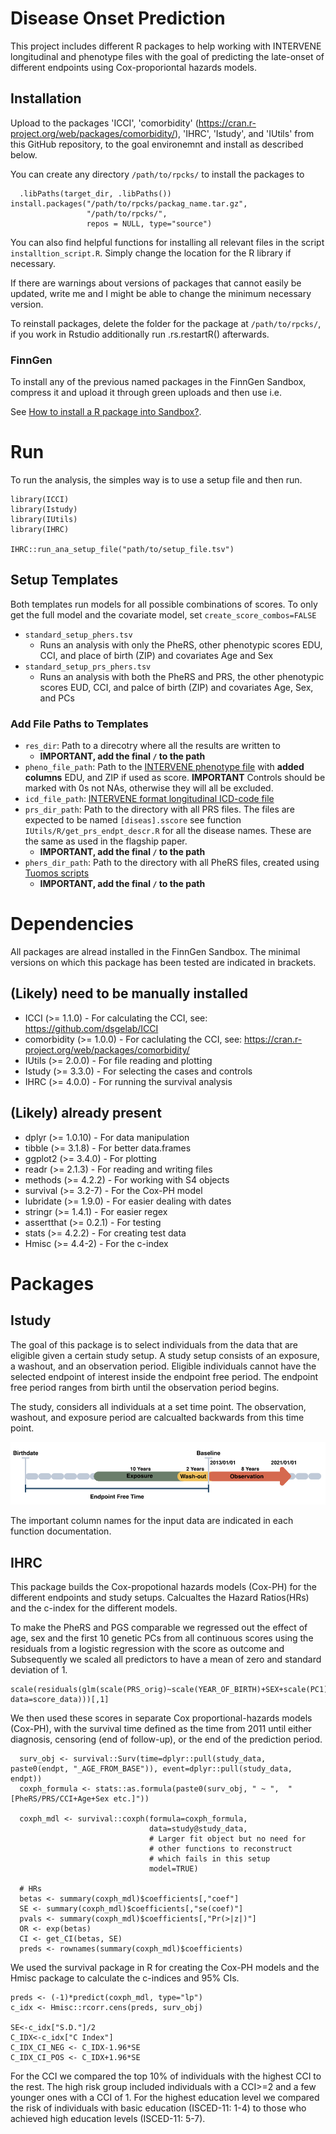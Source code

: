 # Disease Onset Prediction

<!-- badges: start -->
<!-- badges: end -->

This project includes different R packages to help working with INTERVENE longitudinal and phenotype files with the goal of predicting the late-onset of different endpoints using Cox-proporiontal hazards models.

## Installation

Upload to the packages 'ICCI', 'comorbidity' (https://cran.r-project.org/web/packages/comorbidity/), 'IHRC', 'Istudy', and 'IUtils' from this GitHub repository, to the goal environemnt and install as described below.

You can create any directory `/path/to/rpcks/` to install the packages to 

```{r example}
  .libPaths(target_dir, .libPaths())
install.packages("/path/to/rpcks/packag_name.tar.gz",
                 "/path/to/rpcks/",
                 repos = NULL, type="source")
```

You can also find helpful functions for installing all relevant files in the script `installtion_script.R`. Simply change the location for the R library if necessary.

If there are warnings about versions of packages that cannot easily be updated, write me and I might be able to change the minimum necessary version. 

To reinstall packages, delete the folder for the package at `/path/to/rpcks/`, if you work in Rstudio additionally run .rs.restartR() afterwards.

### FinnGen
To install any of the previous named packages in the FinnGen Sandbox, compress it and upload it through green uploads and then use i.e.

See [How to install a R package into Sandbox?](https://finngen.gitbook.io/finngen-analyst-handbook/working-in-the-sandbox/quirks-and-features/how-to-upload-to-your-own-ivm-via-finngen-green/my-r-package-doesnt-exist-in-finngen-sandbox-r-rstudio.-how-can-i-get-a-new-r-package-to-finngen).

# Run

To run the analysis, the simples way is to use a setup file and then run.

```{r example}
library(ICCI)
library(Istudy)
library(IUtils)
library(IHRC)

IHRC::run_ana_setup_file("path/to/setup_file.tsv")
```

## Setup Templates

Both templates run models for all possible combinations of scores. To only get the full model and the covariate model, set `create_score_combos=FALSE`
- `standard_setup_phers.tsv`
  - Runs an analysis with only the PheRS, other phenotypic scores EDU, CCI, and place of birth (ZIP) and covariates Age and Sex
- `standard_setup_prs_phers.tsv`
  - Runs an analysis with both the PheRS and PRS, the other phenotypic scores EUD, CCI, and palce of birth (ZIP) and covariates Age, Sex, and PCs

### Add File Paths to Templates
- `res_dir`: Path to a direcotry where all the results are written to
  - **IMPORTANT, add the final `/` to the path**
- `pheno_file_path`: Path to the [INTERVENE phenotype file](https://docs.google.com/document/d/1GbZszpPeyf-hyb0V_YDx828YbM7woh8OBJhvzkEwo2g/edit) with **added columns** EDU, and ZIP if used as score. **IMPORTANT** Controls should be marked with 0s not NAs, otherwise they will all be excluded.
- `icd_file_path`: [INTERVENE format longitudinal ICD-code file](https://docs.google.com/document/d/1E2Jc72CmMItEchgQaCvfA4MhZUkQYjALwTu3dCl7qd8/edit) 
- `prs_dir_path`: Path to the directory with all PRS files. The files are expected to be named `[diseas].sscore` see function `IUtils/R/get_prs_endpt_descr.R` for all the disease names. These are the same as used in the flagship paper.
  - **IMPORTANT, add the final `/` to the path**
- `phers_dir_path`: Path to the directory with all PheRS files, created using [Tuomos scripts](https://github.com/intervene-EU-H2020/INTERVENE_PheRS)
  - **IMPORTANT, add the final `/` to the path**

# Dependencies

 All packages are alread installed in the FinnGen Sandbox. The minimal versions on which this package has been tested are indicated in brackets. 

 ## (Likely) need to be manually installed
- ICCI (>= 1.1.0) - For calculating the CCI, see: https://github.com/dsgelab/ICCI
- comorbidity (>= 1.0.0) - For caclulating the CCI, see: https://cran.r-project.org/web/packages/comorbidity/
- IUtils (>= 2.0.0) - For file reading and plotting
- Istudy (>= 3.3.0) - For selecting the cases and controls
- IHRC (>= 4.0.0) - For running the survival analysis

## (Likely) already present

- dplyr (>= 1.0.10) - For data manipulation
- tibble (>= 3.1.8) - For better data.frames
- ggplot2 (>= 3.4.0) - For plotting
- readr (>= 2.1.3) - For reading and writing files
- methods (>= 4.2.2) - For working with S4 objects
- survival (>= 3.2-7) - For the Cox-PH model
- lubridate (>= 1.9.0) - For easier dealing with dates
- stringr (>= 1.4.1) - For easier regex
- assertthat (>= 0.2.1) - For testing
- stats (>= 4.2.2) - For creating test data
- Hmisc (>= 4.4-2) - For the c-index
# Packages

## Istudy

The goal of this package is to select individuals from the data that are eligible given a certain study setup. A study setup consists of an exposure, a washout, and an observation period. Eligible individuals cannot have the selected endpoint of interest inside the endpoint free period. The endpoint free period ranges from birth until the observation period begins. 

The study, considers all individuals at a set time point. The observation, washout, and exposure period are calcualted backwards from this time point.

![Study Setup Backwards](https://github.com/intervene-EU-H2020/onset_prediction/blob/main/Istudy/man/Back_study_white.svg)

The important column names for the input data are indicated in each function documentation. 
## IHRC

This package builds the Cox-propotional hazards models (Cox-PH) for the different endpoints and study setups. Calcualtes the Hazard Ratios(HRs) and the c-index for the different models. 

To make the PheRS and PGS comparable we regressed out the effect of age, sex and the first 10 genetic PCs from all continuous scores using the residuals from a logistic regression with the score as outcome and Subsequently we scaled all predictors to have a mean of zero and standard deviation of 1. 

```{r example}
scale(residuals(glm(scale(PRS_orig)~scale(YEAR_OF_BIRTH)+SEX+scale(PC1)+scale(PC2)+scale(PC3)+scale(PC4)+scale(PC5)+scale(PC6)+scale(PC7)+scale(PC8)+scale(PC9)+scale(PC10), data=score_data)))[,1]
```

We then used these scores in separate Cox proportional-hazards models (Cox-PH), with the survival time defined as the time from 2011 until either diagnosis, censoring (end of follow-up), or the end of the prediction period. 

```{r example}
  surv_obj <- survival::Surv(time=dplyr::pull(study_data, paste0(endpt, "_AGE_FROM_BASE")), event=dplyr::pull(study_data, endpt))
  coxph_formula <- stats::as.formula(paste0(surv_obj, " ~ ",  "[PheRS/PRS/CCI+Age+Sex etc.]"))

  coxph_mdl <- survival::coxph(formula=coxph_formula, 
                               data=study@study_data, 
                               # Larger fit object but no need for
                               # other functions to reconstruct
                               # which fails in this setup
                               model=TRUE)

  # HRs
  betas <- summary(coxph_mdl)$coefficients[,"coef"]
  SE <- summary(coxph_mdl)$coefficients[,"se(coef)"]
  pvals <- summary(coxph_mdl)$coefficients[,"Pr(>|z|)"]
  OR <- exp(betas)
  CI <- get_CI(betas, SE)
  preds <- rownames(summary(coxph_mdl)$coefficients)
```

We used the survival package in R for creating the Cox-PH models and the Hmisc package to calculate the c-indices and 95% CIs. 

```{r example}
preds <- (-1)*predict(coxph_mdl, type="lp")
c_idx <- Hmisc::rcorr.cens(preds, surv_obj)

SE<-c_idx["S.D."]/2
C_IDX<-c_idx["C Index"]
C_IDX_CI_NEG <- C_IDX-1.96*SE
C_IDX_CI_POS <- C_IDX+1.96*SE
```

For the CCI we compared the top 10% of individuals with the highest CCI to the rest. The high risk group included individuals with a CCI>=2 and a few younger ones with a CCI of 1. For the highest education level we compared the risk of individuals with basic education (ISCED-11: 1-4) to those who achieved high education levels (ISCED-11: 5-7). 